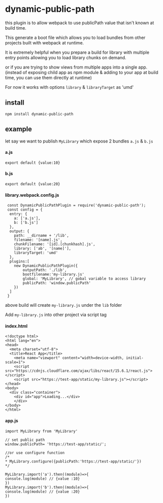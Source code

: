 # dynamic-public-path
this plugin is to allow webpack to use publicPath value that isn't known at build time.

This generate a boot file which allows you to load bundles from other projects built with webpack at runtime. 

It is extremely helpful when you prepare a build for library with multiple entry points allowing you to load library chunks on demand.

or if you are trying to show views from multiple apps into a single app.
(instead of exposing child app as npm module & adding to your app at build time, you can use them directly at runtime) 

 For now it works with options `library` & `libraryTarget` as 'umd'
## install
```
npm install dynamic-public-path
```

## example
let say we want to publish `MyLibrary` which expose 2 bundles  `a.js` & `b.js`
#### a.js
```
export default {value:10}
```
#### b.js
```
export default {value:20}
```
#### library.webpack.config.js
```
 const DynamicPublicPathPlugin = require('dynamic-public-path');
 const config = {
  entry: {
    a: ['a.js'],
    b: ['b.js']
  },
  output: {
    path: __dirname + '/lib',
    filename: '[name].js',
    chunkFilename: '[id].[chunkhash].js',
    library: ['ab', '[name]'],
    libraryTarget: 'umd'
  },
  plugins:[
    new DynamicPublicPathPlugin({
        outputPath: './lib',
        bootfilename:'my-library.js'
        global: 'MyLibrary', // gobal variable to access library
        publicPath: 'window.publicPath'
    })
  ]
 }
```
above build will create `my-library.js` under the `lib` folder

Add `my-library.js` into other project via script tag
#### index.html 
```
<!doctype html>
<html lang="en">
<head>
  <meta charset="utf-8">
  <title>React App</title>
	<meta name="viewport" content="width=device-width, initial-scale=1">
	<script src="https://cdnjs.cloudflare.com/ajax/libs/react/15.6.1/react.js"></script>
	<script src="https://test-app/static/my-library.js"></script>
</head>
<body>
  <div class="container">
    <div id="app">Loading...</div>
	</div>
</body>
</html>

```
#### app.js 
```
import MyLibrary from 'MyLibrary'

// set public path 
window.publicPath= 'https://test-app/static/';

//or use configure function
/*
* MyLibrary.configure({publicPath:'https://test-app/static/'})
*/

MyLibrary.import('a').then((module)=>{
console.log(module) // {value :10}
})
MyLibrary.import('b').then((module)=>{
console.log(module) // {value :20}
})
```

